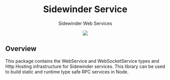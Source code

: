 <div align='center'>

<h1>Sidewinder Service</h1>

<p>Sidewinder Web Services</p>

[<img src="https://img.shields.io/npm/v/@sidewinder/service?label=%40sidewinder%2Fservice">](https://www.npmjs.com/package/@sidewinder/service)

</div>

## Overview

This package contains the WebService and WebSocketService types and Http Hosting infrastructure for Sidewinder services. This library can be used to build static and runtime type safe RPC services in Node.
